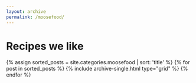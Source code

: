 ```yaml
---
layout: archive
permalink: /moosefood/
---
```


# Recipes we like

<div class="tiles">
{% assign sorted_posts = site.categories.moosefood | sort: 'title' %}
{% for post in sorted_posts %}
  {% include archive-single.html type="grid" %}
{% endfor %}
</div><!-- /.tiles -->
